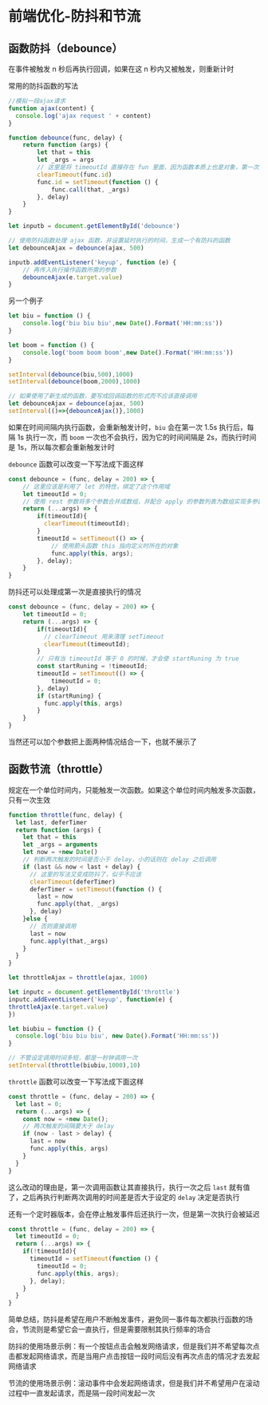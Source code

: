 # 前端优化-防抖和节流

## 函数防抖（debounce）

在事件被触发 n 秒后再执行回调，如果在这 n 秒内又被触发，则重新计时

常用的防抖函数的写法

```JavaScript
//模拟一段ajax请求
function ajax(content) {
  console.log('ajax request ' + content)
}

function debounce(func, delay) {
    return function (args) {
        let that = this
        let _args = args
        // 这里是将 timeoutId 直接存在 fun 里面，因为函数本质上也是对象，第一次清除的是 undefined 应该没影响
        clearTimeout(func.id)
        func.id = setTimeout(function () {
            func.call(that, _args)
        }, delay)
    }
}

let inputb = document.getElementById('debounce')

// 使用防抖函数处理 ajax 函数，并设置延时执行的时间，生成一个有防抖的函数
let debounceAjax = debounce(ajax, 500)

inputb.addEventListener('keyup', function (e) {
    // 再传入执行操作函数所需的参数
    debounceAjax(e.target.value)
}
```

另一个例子

```JavaScript
let biu = function () {
    console.log('biu biu biu',new Date().Format('HH:mm:ss'))
}

let boom = function () {
    console.log('boom boom boom',new Date().Format('HH:mm:ss'))
}

setInterval(debounce(biu,500),1000)
setInterval(debounce(boom,2000),1000)

// 如果使用了新生成的函数，要写成回调函数的形式而不应该直接调用
let debounceAjax = debounce(ajax, 500)
setInterval(()=>{debounceAjax()},1000)
```

如果在时间间隔内执行函数，会重新触发计时，`biu` 会在第一次 1.5s 执行后，每隔 1s 执行一次，而 `boom` 一次也不会执行，因为它的时间间隔是 2s，而执行时间是 1s，所以每次都会重新触发计时

`debounce` 函数可以改变一下写法成下面这样

```JavaScript
const debounce = (func, delay = 200) => {
    // 这里应该是利用了 let 的特性，绑定了这个作用域
    let timeoutId = 0;
    // 使用 rest 参数将多个参数合并成数组，并配合 apply 的参数列表为数组实现多参数
    return (...args) => {
        if(timeoutId){
          clearTimeout(timeoutId);
        }
        timeoutId = setTimeout(() => {
            // 使用箭头函数 this 指向定义时所在的对象
            func.apply(this, args);
        }, delay);
    }
}
```

防抖还可以处理成第一次是直接执行的情况

```JavaScript
const debounce = (func, delay = 200) => {
    let timeoutId = 0;
    return (...args) => {
        if(timeoutId){
          // clearTimeout 用来清理 setTimeout
          clearTimeout(timeoutId);
        }
        // 只有当 timeoutId 等于 0 的时候，才会使 startRuning 为 true
        const startRuning = !timeoutId;
        timeoutId = setTimeout(() => {
            timeoutId = 0;
        }, delay)
        if (startRuning) {
          func.apply(this, args)
        }
    }
}
```

当然还可以加个参数把上面两种情况结合一下，也就不展示了

## 函数节流（throttle）

规定在一个单位时间内，只能触发一次函数。如果这个单位时间内触发多次函数，只有一次生效

```JavaScript
function throttle(func, delay) {
  let last, deferTimer
  return function (args) {
    let that = this
    let _args = arguments
    let now = +new Date()
    // 判断两次触发的时间是否小于 delay，小的话则在 delay 之后调用
    if (last && now < last + delay) {
      // 这里的写法又变成防抖了，似乎不应该
      clearTimeout(deferTimer)
      deferTimer = setTimeout(function () {
        last = now
        func.apply(that, _args)
      }, delay)
    }else {
      // 否则直接调用
      last = now
      func.apply(that,_args)
    }
  }
}

let throttleAjax = throttle(ajax, 1000)

let inputc = document.getElementById('throttle')
inputc.addEventListener('keyup', function(e) {
throttleAjax(e.target.value)
})

let biubiu = function () {
  console.log('biu biu biu', new Date().Format('HH:mm:ss'))
}

// 不管设定调用时间多短，都是一秒钟调用一次
setInterval(throttle(biubiu,1000),10)
```

`throttle` 函数可以改变一下写法成下面这样

```JavaScript
const throttle = (func, delay = 200) => {
  let last = 0;
  return (...args) => {
    const now = +new Date();
    // 两次触发的间隔要大于 delay
    if (now - last > delay) {
      last = now
      func.apply(this, args)
    }
  }
}
```

这么改动的理由是，第一次调用函数让其直接执行，执行一次之后 `last` 就有值了，之后再执行判断两次调用的时间差是否大于设定的 `delay` 决定是否执行

还有一个定时器版本，会在停止触发事件后还执行一次，但是第一次执行会被延迟

```JavaScript
const throttle = (func, delay = 200) => {
  let timeoutId = 0;
  return (...args) => {
    if(!timeoutId){
      timeoutId = setTimeout(function () {
        timeoutId = 0;
        func.apply(this, args);
      }, delay);
    }
  }
}
```

简单总结，防抖是希望在用户不断触发事件，避免同一事件每次都执行函数的场合，节流则是希望它会一直执行，但是需要限制其执行频率的场合

防抖的使用场景示例：有一个按钮点击会触发网络请求，但是我们并不希望每次点击都发起网络请求，而是当用户点击按钮一段时间后没有再次点击的情况才去发起网络请求

节流的使用场景示例：滚动事件中会发起网络请求，但是我们并不希望用户在滚动过程中一直发起请求，而是隔一段时间发起一次
